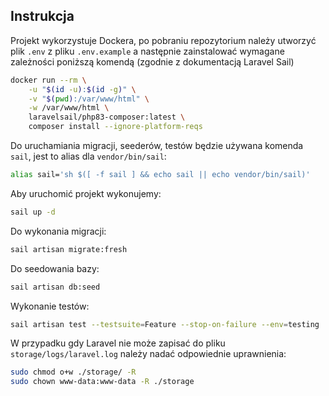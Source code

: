 ## Instrukcja

Projekt wykorzystuje Dockera, po pobraniu repozytorium należy utworzyć plik `.env` z pliku `.env.example` a następnie zainstalować wymagane zależności poniższą komendą (zgodnie z dokumentacją Laravel Sail)

```bash
docker run --rm \
    -u "$(id -u):$(id -g)" \
    -v "$(pwd):/var/www/html" \
    -w /var/www/html \
    laravelsail/php83-composer:latest \
    composer install --ignore-platform-reqs
```

Do uruchamiania migracji, seederów, testów będzie używana komenda `sail`, jest to alias dla `vendor/bin/sail`:

```bash
alias sail='sh $([ -f sail ] && echo sail || echo vendor/bin/sail)'
```

Aby uruchomić projekt wykonujemy:

```bash
sail up -d
```

Do wykonania migracji:

```bash
sail artisan migrate:fresh
```

Do seedowania bazy:

```bash
sail artisan db:seed
```

Wykonanie testów:

```bash
sail artisan test --testsuite=Feature --stop-on-failure --env=testing
```

W przypadku gdy Laravel nie może zapisać do pliku `storage/logs/laravel.log` należy nadać odpowiednie uprawnienia:

```bash
sudo chmod o+w ./storage/ -R
sudo chown www-data:www-data -R ./storage
```
